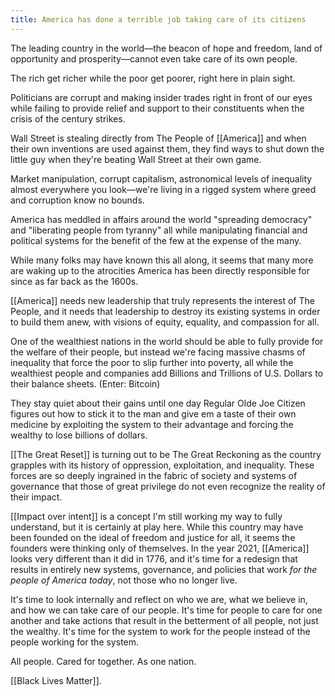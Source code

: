 ```yaml
---
title: America has done a terrible job taking care of its citizens
---
```

The leading country in the world—the beacon of hope and freedom, land of opportunity and prosperity—cannot even take care of its own people.

The rich get richer while the poor get poorer, right here in plain sight.

Politicians are corrupt and making insider trades right in front of our eyes while failing to provide relief and support to their constituents when the crisis of the century strikes.

Wall Street is stealing directly from The People of [[America]] and when their own inventions are used against them, they find ways to shut down the little guy when they're beating Wall Street at their own game.

Market manipulation, corrupt capitalism, astronomical levels of inequality almost everywhere you look—we're living in a rigged system where greed and corruption know no bounds.

America has meddled in affairs around the world "spreading democracy" and "liberating people from tyranny" all while manipulating financial and political systems for the benefit of the few at the expense of the many.

While many folks may have known this all along, it seems that many more are waking up to the atrocities America has been directly responsible for since as far back as the 1600s.

[[America]] needs new leadership that truly represents the interest of The People, and it needs that leadership to destroy its existing systems in order to build them anew, with visions of equity, equality, and compassion for all.

One of the wealthiest nations in the world should be able to fully provide for the welfare of their people, but instead we're facing massive chasms of inequality that force the poor to slip further into poverty, all while the wealthiest people and companies add Billions and Trillions of U.S. Dollars to their balance sheets. (Enter: Bitcoin)

They stay quiet about their gains until one day Regular Olde Joe Citizen figures out how to stick it to the man and give em a taste of their own medicine by exploiting the system to their advantage and forcing the wealthy to lose billions of dollars.

[[The Great Reset]] is turning out to be The Great Reckoning as the country grapples with its history of oppression, exploitation, and inequality. These forces are so deeply ingrained in the fabric of society and systems of governance that those of great privilege do not even recognize the reality of their impact.

[[Impact over intent]] is a concept I'm still working my way to fully understand, but it is certainly at play here. While this country may have been founded on the ideal of freedom and justice for all, it seems the founders were thinking only of themselves. In the year 2021, [[America]] looks very different than it did in 1776, and it's time for a redesign that results in entirely new systems, governance, and policies that work *for the people of America today*, not those who no longer live.

It's time to look internally and reflect on who we are, what we believe in, and how we can take care of our people. It's time for people to care for one another and take actions that result in the betterment of all people, not just the wealthy. It's time for the system to work for the people instead of the people working for the system.

All people. Cared for together. As one nation.

[[Black Lives Matter]].